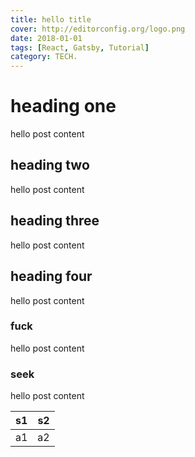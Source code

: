 ```yaml
---
title: hello title
cover: http://editorconfig.org/logo.png
date: 2018-01-01
tags: [React, Gatsby, Tutorial]
category: TECH.
---
```


# heading one

hello post content

## heading two

hello post content

## heading three

hello post content

## heading four

hello post content

### fuck

hello post content

### seek

hello post content

| s1 | s2 |
| :--: | :--: |
| a1 | a2 |
